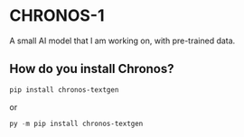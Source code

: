 # CHRONOS-1
A small AI model that I am working on, with pre-trained data.


## How do you install Chronos?
```bash
pip install chronos-textgen
```
or
```powershell
py -m pip install chronos-textgen
```

